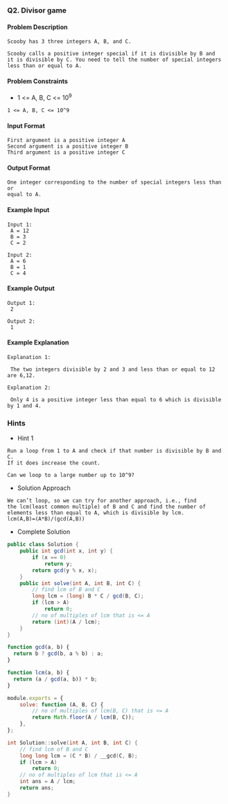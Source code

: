 ### Q2. Divisor game
#### Problem Description
```text
Scooby has 3 three integers A, B, and C.

Scooby calls a positive integer special if it is divisible by B and 
it is divisible by C. You need to tell the number of special integers 
less than or equal to A.
```
#### Problem Constraints
* <p>1 &lt;= A, B, C &lt;= 10<sup>9</sup></p>
```text
1 <= A, B, C <= 10^9
```
#### Input Format
```text
First argument is a positive integer A
Second argument is a positive integer B
Third argument is a positive integer C
```
#### Output Format
```text
One integer corresponding to the number of special integers less than or 
equal to A.
```
#### Example Input
```text
Input 1:
 A = 12
 B = 3
 C = 2
 
Input 2:
 A = 6
 B = 1
 C = 4
```
#### Example Output
```text
Output 1:
 2
 
Output 2:
 1
```
#### Example Explanation
```text
Explanation 1:

 The two integers divisible by 2 and 3 and less than or equal to 12 are 6,12.

Explanation 2:

 Only 4 is a positive integer less than equal to 6 which is divisible by 1 and 4.
```
### Hints
* Hint 1
```text
Run a loop from 1 to A and check if that number is divisible by B and C. 
If it does increase the count.

Can we loop to a large number up to 10^9?
```
* Solution Approach
```text
We can’t loop, so we can try for another approach, i.e., find 
the lcm(least common multiple) of B and C and find the number of
elements less than equal to A, which is divisible by lcm.
lcm(A,B)=(A*B)/(gcd(A,B))
```
* Complete Solution
```java
public class Solution {
    public int gcd(int x, int y) {
        if (x == 0)
            return y;
        return gcd(y % x, x);
    }
    public int solve(int A, int B, int C) {
        // find lcm of B and C
        long lcm = (long) B * C / gcd(B, C);
        if (lcm > A)
            return 0;
        // no of multiples of lcm that is <= A
        return (int)(A / lcm);
    }
}
```

```javascript
function gcd(a, b) {
  return b ? gcd(b, a % b) : a;
}

function lcm(a, b) {
  return (a / gcd(a, b)) * b;
}

module.exports = {
    solve: function (A, B, C) {
        // no of multiples of lcm(B, C) that is <= A
        return Math.floor(A / lcm(B, C));
    },
};
```

```cpp
int Solution::solve(int A, int B, int C) {
    // find lcm of B and C
    long long lcm = (C * B) / __gcd(C, B);
    if (lcm > A)
        return 0;
    // no of multiples of lcm that is <= A
    int ans = A / lcm;
    return ans;
}
```

